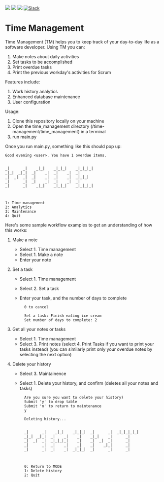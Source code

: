 [![](https://travis-ci.com/ancbro/time-management.svg?branch=master)](https://travis-ci.com/ancbro/time-management)
![](https://img.shields.io/badge/code%20style-PEP8-brightgreen.svg)
![](https://img.shields.io/badge/python-3.8-blue.svg)
[![Slack](https://img.shields.io/badge/Slack-Join-brightgreen)](https://join.slack.com/t/tm-oma8428/shared_invite/zt-iaflzlpt-VSXSI1RkOKko~CT_riBUaA)


# Time Management
Time Management (TM) helps you to keep track of your day-to-day life as a software developer. Using TM you can:

1. Make notes about daily activities
2. Set tasks to be accomplished
3. Print overdue tasks
4. Print the previous workday's activities for Scrum


Features include:

1. Work history analytics
2. Enhanced database maintenance
3. User configuration

Usage:

1. Clone this repository locally on your machine
2. Open the time_management directory (/time-management/time_management) in a terminal
3. run main.py

Once you run main.py, something like this should pop up:

                                          
    Good evening <user>. You have 1 overdue items.
    
                                   
    _|      _|    _|_|    _|_|_|    _|_|_|_|  
    _|_|  _|_|  _|    _|  _|    _|  _|        
    _|  _|  _|  _|    _|  _|    _|  _|_|_|    
    _|      _|  _|    _|  _|    _|  _|        
    _|      _|    _|_|    _|_|_|    _|_|_|_|



    1: Time management
    2: Analytics
    3: Maintenance
    4: Quit


Here's some sample workflow examples to get an understanding of how this works:

1. Make a note
	- Select 1. Time management
	- Select 1. Make a note
	- Enter your note

2. Set a task
	- Select 1. Time management
	- Select 2. Set a task
	- Enter your task, and the number of days to complete
	
			0 to cancel
		
			Set a task: Finish eating ice cream
			Set number of days to complete: 2


3. Get all your notes or tasks
	- Select 1. Time management
	- Select 3. Print notes (select 4. Print Tasks if you want to print your tasks instead)
	(you can similarly print only your overdue notes by selecting the next option)

4. Delete your history
	- Select 3. Maintainence 
	- Select 1. Delete your history, and confirm (deletes all your notes and tasks)
	
			Are you sure you want to delete your history?
			Submit 'y' to drop table
			Submit 'n' to return to maintenance
			y
			
			Deleting history...
			
			
			_|      _|    _|_|    _|_|_|  _|      _|  _|_|_|_|_|
			_|_|  _|_|  _|    _|    _|    _|_|    _|      _|
			_|  _|  _|  _|_|_|_|    _|    _|  _|  _|      _|
			_|      _|  _|    _|    _|    _|    _|_|      _|
			_|      _|  _|    _|  _|_|_|  _|      _|      _|
			
			
			
			0: Return to MODE
			1: Delete history
			2: Quit


